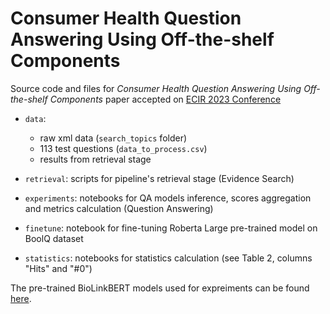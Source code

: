 # Consumer Health Question Answering Using Off-the-shelf Components

Source code and files for *Consumer Health Question Answering Using Off-the-shelf Components* paper accepted on [ECIR 2023 Conference](https://ecir2023.org/home.html)

- `data`: 
  - raw xml data (`search_topics` folder)
  - 113 test questions (`data_to_process.csv`)
  - results from retrieval stage

- `retrieval`: scripts for pipeline's retrieval stage (Evidence Search)

- `experiments`: notebooks for QA models inference, scores aggregation and metrics calculation (Question Answering)
- `finetune`: notebook for fine-tuning Roberta Large pre-trained model on BoolQ dataset
- `statistics`: notebooks for statistics calculation (see Table 2, columns "Hits" and "#0")



The pre-trained BioLinkBERT models used for expreiments can be found [here](https://worksheets.codalab.org/worksheets/0x7a6ab9c8d06a41d191335b270da2902e).



